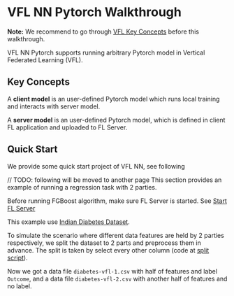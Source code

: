 # VFL NN Pytorch Walkthrough
**Note:** We recommend to go through [VFL Key Concepts]() before this walkthrough.

VFL NN Pytorch supports running arbitrary Pytorch model in Vertical Federated Learning (VFL).


## Key Concepts
A **client model** is an user-defined Pytorch model which runs local training and interacts with server model.

A **server model** is an user-defined Pytorch model, which is defined in client FL application and uploaded to FL Server.


## Quick Start
We provide some quick start project of VFL NN, see following

// TODO: following will be moved to another page
This section provides an example of running a regression task with 2 parties.

Before running FGBoost algorithm, make sure FL Server is started. See [Start FL Server]()

This example use [Indian Diabetes Dataset]().

To simulate the scenario where different data features are held by 2 parties respectively, we split the dataset to 2 parts and preprocess them in advance. The split is taken by select every other column (code at [split script]()).

Now we got a data file `diabetes-vfl-1.csv` with half of features and label `Outcome`, and a data file `diabetes-vfl-2.csv` with another half of features and no label.
